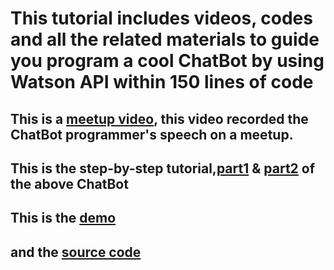 # This tutorial includes videos, codes and all the related materials to guide you program a cool ChatBot by using Watson API within 150 lines of code

## This is a [meetup video](https://www.azumo.co/learning-center/how-to-easily-make-a-chatbot-with-ibm-watson), this video recorded the ChatBot programmer's speech on a meetup.

## This is the step-by-step tutorial,[part1](https://medium.com/ibm-watson/build-a-chatbot-that-cares-part-1-d1c273e17a63) & [part2](https://medium.com/ibm-watson/build-a-chatbot-that-cares-part-2-66367cf26e4b) of the above ChatBot

## This is the [demo](https://www.youtube.com/watch?v=s0SPWIfDqng&t=8s)

## and the [source code](https://github.com/boxcarton/tjbot-raspberrypi-nodejs) 

